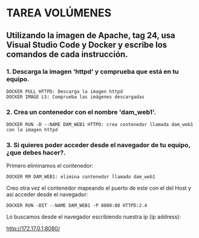 # TAREA VOLÚMENES 

## Utilizando la imagen de Apache, tag 24, usa Visual Studio Code y Docker y escribe los comandos de cada instrucción.

### 1. Descarga la imagen 'httpd' y comprueba que está en tu equipo.

```
DOCKER PULL HTTPD: Descarga la imagen httpd
DOCKER IMAGE LS: Comprueba las imágenes descargadas
```

### 2. Crea un contenedor con el nombre 'dam_web1'.
```
DOCKER RUN -D --NAME DAM_WEB1 HTTPD: crea contenedor llamada dam_web1 con la imagen httpd
```
### 3. Si quieres poder acceder desde el navegador de tu equipo, ¿que debes hacer?.

Primero eliminamos el contenedor:
```
DOCKER RM DAM_WEB1: elimina contenedor llamado dam_web1
```
Creo otra vez el contenedor mapeando el puerto de este con el del Host y así acceder desde el navegador:
```
DOCKER RUN -DIT --NAME DAM_WEB1 -P 8080:80 HTTPD:2.4
```

Lo buscamos desde el navegador escribiendo nuestra ip (ip address):

http://172.17.0.1:8080/


